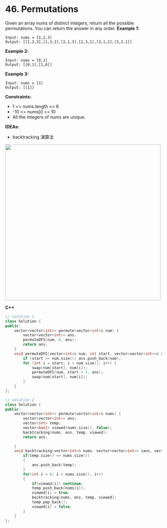 # 46. Permutations
Given an array nums of distinct integers, return all the possible permutations. You can return the answer in any order.
**Example 1:**
```
Input: nums = [1,2,3]
Output: [[1,2,3],[1,3,2],[2,1,3],[2,3,1],[3,1,2],[3,2,1]]
```
**Example 2:**
```
Input: nums = [0,1]
Output: [[0,1],[1,0]]
```
**Example 3:**
```
Input: nums = [1]
Output: [[1]]
```

**Constraints:**
* 1 <= nums.length <= 6
* -10 <= nums[i] <= 10
* All the integers of nums are unique.

**IDEAs:**
* backtracking 演算法
<img src=https://i.imgur.com/aLEZl78.png, width=500>

**C++**
```cpp
// solution 1
class Solution {
public:
    vector<vector<int>> permute(vector<int>& num) {
        vector<vector<int>> ans;
        permuteDFS(num, 0, ans);
        return ans;
    }
    void permuteDFS(vector<int>& num, int start, vector<vector<int>>& ans) {
        if (start >= num.size()) ans.push_back(num);
        for (int i = start; i < num.size(); i++) {
            swap(num[start], num[i]);
            permuteDFS(num, start + 1, ans);
            swap(num[start], num[i]);
        }
    }
};

// solution 2
class Solution {
public:
    vector<vector<int>> permute(vector<int>& nums) {
        vector<vector<int>> ans;
        vector<int> temp;
        vector<bool> viewed(nums.size(), false);
        backtracking(nums, ans, temp, viewed);
        return ans;
        
    }
    void backtracking(vector<int>& nums, vector<vector<int>> &ans, vector<int> &temp, vector<bool> &viewed){
        if(temp.size() == nums.size())
        {
            ans.push_back(temp);
        }
        for(int i = 0; i < nums.size(); i++)
        {
            if(viewed[i]) continue;
            temp.push_back(nums[i]);
            viewed[i] = true;
            backtracking(nums, ans, temp, viewed);
            temp.pop_back();
            viewed[i] = false;
        }
    }
};
```
